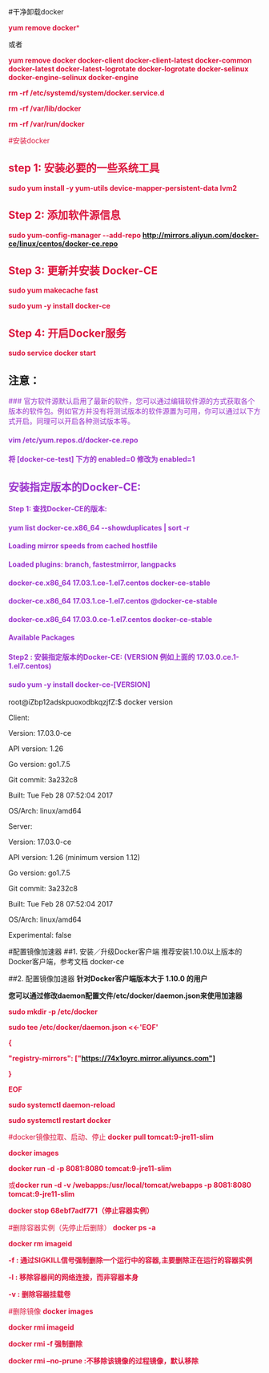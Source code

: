 #干净卸载docker

<font color=#DC143C>**yum remove docker***</font>

或者

<font color=#DC143C>**yum remove docker docker-client docker-client-latest docker-common docker-latest docker-latest-logrotate docker-logrotate docker-selinux docker-engine-selinux docker-engine**

**rm -rf /etc/systemd/system/docker.service.d**

**rm -rf /var/lib/docker**

**rm -rf /var/run/docker**

#安装docker
## step 1: 安装必要的一些系统工具
**sudo yum install -y yum-utils device-mapper-persistent-data lvm2**
## Step 2: 添加软件源信息
**sudo yum-config-manager --add-repo http://mirrors.aliyun.com/docker-ce/linux/centos/docker-ce.repo**
## Step 3: 更新并安装 Docker-CE
**sudo yum makecache fast**

**sudo yum -y install docker-ce**
## Step 4: 开启Docker服务
**sudo service docker start**</font>

## 注意：
<font color=#9932CC>### 官方软件源默认启用了最新的软件，您可以通过编辑软件源的方式获取各个版本的软件包。例如官方并没有将测试版本的软件源置为可用，你可以通过以下方式开启。同理可以开启各种测试版本等。
#### vim /etc/yum.repos.d/docker-ce.repo
####   将 [docker-ce-test] 下方的 enabled=0 修改为 enabled=1
## 安装指定版本的Docker-CE:
#### Step 1: 查找Docker-CE的版本:
#### yum list docker-ce.x86_64 --showduplicates | sort -r
####   Loading mirror speeds from cached hostfile
####   Loaded plugins: branch, fastestmirror, langpacks
####   docker-ce.x86_64            17.03.1.ce-1.el7.centos            docker-ce-stable
####   docker-ce.x86_64            17.03.1.ce-1.el7.centos            @docker-ce-stable
####   docker-ce.x86_64            17.03.0.ce-1.el7.centos            docker-ce-stable
####   Available Packages
#### Step2 : 安装指定版本的Docker-CE: (VERSION 例如上面的 17.03.0.ce.1-1.el7.centos)
#### sudo yum -y install docker-ce-[VERSION]</font>
root@iZbp12adskpuoxodbkqzjfZ:$ docker version

Client:

 Version:      17.03.0-ce

 API version:  1.26

 Go version:   go1.7.5

 Git commit:   3a232c8

 Built:        Tue Feb 28 07:52:04 2017

 OS/Arch:      linux/amd64

Server:

 Version:      17.03.0-ce

 API version:  1.26 (minimum version 1.12)

 Go version:   go1.7.5

 Git commit:   3a232c8

 Built:        Tue Feb 28 07:52:04 2017

 OS/Arch:      linux/amd64

 Experimental: false
 
 
#配置镜像加速器
##1. 安装／升级Docker客户端
推荐安装1.10.0以上版本的Docker客户端，参考文档 docker-ce

##2. 配置镜像加速器
**针对Docker客户端版本大于 1.10.0 的用户**

**您可以通过修改daemon配置文件/etc/docker/daemon.json来使用加速器**


<font color=#DC143C>**sudo mkdir -p /etc/docker**

**sudo tee /etc/docker/daemon.json <<-'EOF'**

**{**

  **"registry-mirrors": ["https://74x1oyrc.mirror.aliyuncs.com"]**

**}**

**EOF**

**sudo systemctl daemon-reload**

**sudo systemctl restart docker**

#docker镜像拉取、启动、停止
**docker pull tomcat:9-jre11-slim**

**docker images**

**docker run -d -p 8081:8080 tomcat:9-jre11-slim**

或**docker run -d -v /webapps:/usr/local/tomcat/webapps -p 8081:8080 tomcat:9-jre11-slim**

**docker stop 68ebf7adf771（停止容器实例）**

#删除容器实例（先停止后删除）
**docker ps -a**

**docker rm imageid**

**-f : 通过SIGKILL信号强制删除一个运行中的容器,主要删除正在运行的容器实例**

**-l : 移除容器间的网络连接，而非容器本身**

**-v : 删除容器挂载卷**

#删除镜像
**docker images**

**docker rmi imageid**

**docker rmi -f 强制删除**

**docker rmi –no-prune :不移除该镜像的过程镜像，默认移除**</font>

